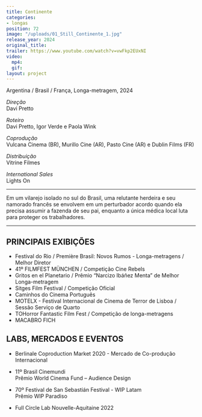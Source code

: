 ```yaml
---
title: Continente
categories:
- longas
position: 72
image: "/uploads/01_Still_Continente_1.jpg"
release_year: 2024
original_title: 
trailer: https://www.youtube.com/watch?v=vwFkp2EUxNI
video:
  mp4: 
  gif: 
layout: project
---
```


Argentina / Brasil / França, Longa-metragem, 2024

*Direção*\
Davi Pretto

*Roteiro*\
Davi Pretto, Igor Verde e Paola Wink

*Coprodução*\
Vulcana Cinema (BR), Murillo Cine (AR), Pasto Cine (AR) e Dublin Films (FR)

*Distribuição*\
Vitrine Filmes

*International Sales*\
Lights On

---

Em um vilarejo isolado no sul do Brasil, uma relutante herdeira e seu namorado francês se envolvem em um perturbador acordo quando ela precisa assumir a fazenda de seu pai, enquanto a única médica local luta para proteger os trabalhadores.

---

## PRINCIPAIS EXIBIÇÕES

* Festival do Rio / Première Brasil: Novos Rumos - Longa-metragens / Melhor Diretor
* 41º FILMFEST MÜNCHEN / Competição Cine Rebels
* Gritos en el Planetario / Prêmio “Narcizo Ibáñez Menta” de Melhor Longa-metragem
* Sitges Film Festival / Competição Oficial
* Caminhos do Cinema Português
* MOTELX - Festival Internacional de Cinema de Terror de Lisboa / Sessão Serviço de Quarto
* TOHorror Fantastic Film Fest / Competição de longa-metragens
* MACABRO FICH

## LABS, MERCADOS E EVENTOS

* Berlinale Coproduction Market 2020 - Mercado de Co-produção Internacional

* 11º Brasil Cinemundi\
  Prêmio World Cinema Fund – Audience Design

* 70º Festival de San Sebastián Festival - WIP Latam\
  Prêmio WIP Paradiso

* Full Circle Lab Nouvelle-Aquitaine 2022